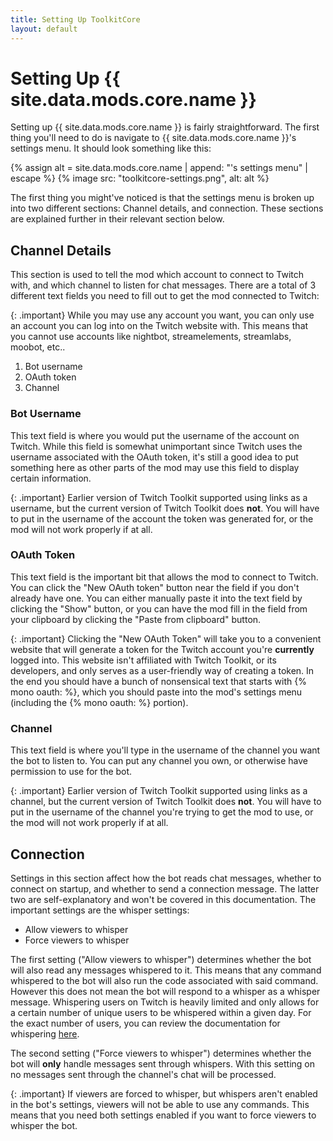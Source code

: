 ```yaml
---
title: Setting Up ToolkitCore
layout: default
---
```


# Setting Up {{ site.data.mods.core.name }}

Setting up {{ site.data.mods.core.name }} is fairly straightforward. The first
thing you'll need to do is navigate to {{ site.data.mods.core.name }}'s settings
menu. It should look something like this:

{% assign alt = site.data.mods.core.name | append: "'s settings menu" | escape %}
{% image src: "toolkitcore-settings.png", alt: alt %}

The first thing you might've noticed is that the settings menu is broken up into
two different sections: Channel details, and connection. These sections are
explained further in their relevant section below.

## Channel Details

This section is used to tell the mod which account to connect to Twitch with,
and which channel to listen for chat messages. There are a total of 3 different
text fields you need to fill out to get the mod connected to Twitch:

{: .important}
While you may use any account you want, you can only use an account you can log
into on the Twitch website with. This means that you cannot use accounts like
nightbot, streamelements, streamlabs, moobot, etc..

1. Bot username
2. OAuth token
3. Channel

### Bot Username

This text field is where you would put the username of the account on Twitch.
While this field is somewhat unimportant since Twitch uses the username
associated with the OAuth token, it's still a good idea to put something here as
other parts of the mod may use this field to display certain information.

{: .important}
Earlier version of Twitch Toolkit supported using links as a username, but the
current version of Twitch Toolkit does **not**. You will have to put in the
username of the account the token was generated for, or the mod will not work
properly if at all.

### OAuth Token

This text field is the important bit that allows the mod to connect to Twitch.
You can click the "New OAuth token" button near the field if you don't already
have one. You can either manually paste it into the text field by clicking the
"Show" button, or you can have the mod fill in the field from your clipboard by
clicking the "Paste from clipboard" button.

{: .important}
Clicking the "New OAuth Token" will take you to a convenient website that will
generate a token for the Twitch account you're **currently** logged into. This
website isn't affiliated with Twitch Toolkit, or its developers, and only serves
as a user-friendly way of creating a token. In the end you should have a bunch
of nonsensical text that starts with {% mono oauth: %}, which you should paste
into the mod's settings menu (including the {% mono oauth: %} portion).

### Channel

This text field is where you'll type in the username of the channel you want the
bot to listen to. You can put any channel you own, or otherwise have permission
to use for the bot.

{: .important}
Earlier version of Twitch Toolkit supported using links as a channel, but the
current version of Twitch Toolkit does **not**. You will have to put in the
username of the channel you're trying to get the mod to use, or the mod will not
work properly if at all.

## Connection

Settings in this section affect how the bot reads chat messages, whether to
connect on startup, and whether to send a connection message. The latter two are
self-explanatory and won't be covered in this documentation. The important
settings are the whisper settings:

- Allow viewers to whisper
- Force viewers to whisper

The first setting ("Allow viewers to whisper") determines whether the bot will
also read any messages whispered to it. This means that any command whispered to
the bot will also run the code associated with said command. However this does
not mean the bot will respond to a whisper as a whisper message. Whispering
users on Twitch is heavily limited and only allows for a certain number of
unique users to be whispered within a given day. For the exact number of users,
you can review the documentation for whispering
[here](https://dev.twitch.tv/docs/api/reference/#send-whisper).

The second setting ("Force viewers to whisper") determines whether the bot will
**only** handle messages sent through whispers. With this setting on no messages
sent through the channel's chat will be processed.

{: .important}
If viewers are forced to whisper, but whispers aren't enabled in the bot's
settings, viewers will not be able to use any commands. This means that you need
both settings enabled if you want to force viewers to whisper the bot.
